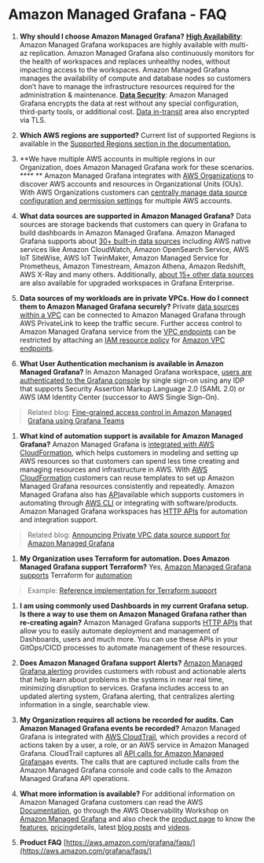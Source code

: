 # Amazon Managed Grafana -  FAQ

1. **Why should I choose Amazon Managed Grafana?**
**[High Availability](https://docs.aws.amazon.com/grafana/latest/userguide/disaster-recovery-resiliency.html)**: Amazon Managed Grafana workspaces are highly available with multi-az replication. Amazon Managed Grafana also continuously monitors for the health of workspaces and replaces unhealthy nodes, without impacting access to the workspaces. Amazon Managed Grafana manages the availability of compute and database nodes so customers don’t have to manage the infrastructure resources required for the administration & maintenance. 
**[Data Security](https://docs.aws.amazon.com/grafana/latest/userguide/security.html)**: Amazon Managed Grafana encrypts the data at rest without any special configuration, third-party tools, or additional cost. [Data in-transit](https://docs.aws.amazon.com/grafana/latest/userguide/infrastructure-security.html) area also encrypted via TLS.

1. **Which AWS regions are supported?**
Current list of supported Regions is available in the [Supported Regions section in the documentation.](https://docs.aws.amazon.com/grafana/latest/userguide/what-is-Amazon-Managed-Service-Grafana.html#AMG-supported-Regions)

1. **We have multiple AWS accounts in multiple regions in our Organization, does Amazon Managed Grafana work for these scenarios. **** **
Amazon Managed Grafana integrates with [AWS Organizations](https://docs.aws.amazon.com/organizations/latest/userguide/orgs_introduction.html) to discover AWS accounts and resources in Organizational Units (OUs). With AWS Organizations customers can [centrally manage data source configuration and permission settings](https://docs.aws.amazon.com/grafana/latest/userguide/AMG-and-Organizations.html) for multiple AWS accounts. 

1. **What data sources are supported in Amazon Managed Grafana?**
Data sources are storage backends that customers can query in Grafana to build dashboards in Amazon Managed Grafana. Amazon Managed Grafana supports about [30+ built-in data sources](https://docs.aws.amazon.com/grafana/latest/userguide/AMG-data-sources-builtin.html) including AWS native services like Amazon CloudWatch, Amazon OpenSearch Service, AWS IoT SiteWise, AWS IoT TwinMaker, Amazon Managed Service for Prometheus, Amazon Timestream, Amazon Athena, Amazon Redshift, AWS X-Ray and many others. Additionally, [about 15+ other data sources](https://docs.aws.amazon.com/grafana/latest/userguide/AMG-data-sources-enterprise.html) are also available for upgraded workspaces in Grafana Enterprise.

1. **Data sources of my workloads are in private VPCs. How do I connect them to Amazon Managed Grafana securely?**
Private [data sources within a VPC](https://docs.aws.amazon.com/grafana/latest/userguide/AMG-configure-vpc.html) can be connected to Amazon Managed Grafana through AWS PrivateLink to keep the traffic secure. Further access control to Amazon Managed Grafana service from the [VPC endpoints](https://docs.aws.amazon.com/grafana/latest/userguide/AMG-configure-nac.html) can be restricted by attaching an [IAM resource policy](https://docs.aws.amazon.com/grafana/latest/userguide/VPC-endpoints.html#controlling-vpc) for [Amazon VPC endpoints](https://docs.aws.amazon.com/whitepapers/latest/aws-privatelink/what-are-vpc-endpoints.html). 

1. **What User Authentication mechanism is available in Amazon Managed Grafana?**
In Amazon Managed Grafana workspace, [users are authenticated to the Grafana console](https://docs.aws.amazon.com/grafana/latest/userguide/authentication-in-AMG.html) by single sign-on using any IDP that supports Security Assertion Markup Language 2.0 (SAML 2.0) or AWS IAM Identity Center (successor to AWS Single Sign-On). 
> Related blog: [Fine-grained access control in Amazon Managed Grafana using Grafana Teams](https://aws.amazon.com/blogs/mt/fine-grained-access-control-in-amazon-managed-grafana-using-grafana-teams/)

1. **What kind of automation support is available for Amazon Managed Grafana?**
Amazon Managed Grafana is [integrated with AWS CloudFormation](https://docs.aws.amazon.com/grafana/latest/userguide/creating-resources-with-cloudformation.html), which helps customers in modeling and setting up AWS resources so that customers can spend less time creating and managing resources and infrastructure in AWS. With [AWS CloudFormation](https://docs.aws.amazon.com/AWSCloudFormation/latest/UserGuide/Welcome.html) customers can reuse templates to set up Amazon Managed Grafana resources consistently and repeatedly. Amazon Managed Grafana also has [API](https://docs.aws.amazon.com/grafana/latest/APIReference/Welcome.html)available which supports customers in automating through [AWS CLI](https://docs.aws.amazon.com/cli/latest/userguide/cli-chap-welcome.html) or integrating with software/products. Amazon Managed Grafana workspaces has [HTTP APIs](https://docs.aws.amazon.com/grafana/latest/userguide/Using-Grafana-APIs.html) for automation and integration support.
> Related blog: [Announcing Private VPC data source support for Amazon Managed Grafana](https://aws.amazon.com/blogs/mt/announcing-private-vpc-data-source-support-for-amazon-managed-grafana/)

1. **My Organization uses Terraform for automation. Does Amazon Managed Grafana support Terraform?**
Yes, [Amazon Managed Grafana supports](https://aws-observability.github.io/observability-best-practices/recipes/recipes/amg-automation-tf/) Terraform for [automation](https://registry.terraform.io/modules/terraform-aws-modules/managed-service-grafana/aws/latest)
> Example: [Reference implementation for Terraform support](https://github.com/aws-observability/terraform-aws-observability-accelerator/tree/main/examples/managed-grafana-workspace)

1. **I am using commonly used Dashboards in my current Grafana setup. Is there a way to use them on Amazon Managed Grafana rather than re-creating again?**
Amazon Managed Grafana supports [HTTP APIs](https://docs.aws.amazon.com/grafana/latest/userguide/Using-Grafana-APIs.html) that allow you to easily automate deployment and management of Dashboards, users and much more. You can use these APIs in your GitOps/CICD processes to automate management of these resources. 

1. **Does Amazon Managed Grafana support Alerts?**
[Amazon Managed Grafana alerting](https://docs.aws.amazon.com/grafana/latest/userguide/alerts-overview.html) provides customers with robust and actionable alerts that help learn about problems in the systems in near real time, minimizing disruption to services. Grafana includes access to an updated alerting system, Grafana alerting, that centralizes alerting information in a single, searchable view.

1. **My Organization requires all actions be recorded for audits. Can Amazon Managed Grafana events be recorded?**
Amazon Managed Grafana is integrated with [AWS CloudTrail](https://docs.aws.amazon.com/awscloudtrail/latest/userguide/cloudtrail-user-guide.html), which provides a record of actions taken by a user, a role, or an AWS service in Amazon Managed Grafana. CloudTrail captures all [API calls for Amazon Managed Grafana](https://docs.aws.amazon.com/grafana/latest/userguide/logging-using-cloudtrail.html)as events. The calls that are captured include calls from the Amazon Managed Grafana console and code calls to the Amazon Managed Grafana API operations.

1. **What more information is available?**
For additional information on Amazon Managed Grafana customers can read the AWS [Documentation](https://docs.aws.amazon.com/grafana/latest/userguide/what-is-Amazon-Managed-Service-Grafana.html), go through the AWS Observability Workshop on [Amazon Managed Grafana](https://catalog.workshops.aws/observability/en-US/aws-managed-oss/amg) and also check the [product page](https://aws.amazon.com/grafana/) to know the [features](https://aws.amazon.com/grafana/features/?nc=sn&loc=2), [pricing](https://aws.amazon.com/grafana/pricing/?nc=sn&loc=3)details, latest [blog posts](https://aws.amazon.com/grafana/resources/?nc=sn&loc=4&msg-blogs.sort-by=item.additionalFields.createdDate&msg-blogs.sort-order=desc#Latest_blog_posts) and [videos](https://aws.amazon.com/grafana/resources/?nc=sn&loc=4&msg-blogs.sort-by=item.additionalFields.createdDate&msg-blogs.sort-order=desc#Videos). 

1. **Product FAQ** [https://aws.amazon.com/grafana/faqs/](https://aws.amazon.com/grafana/faqs/)

